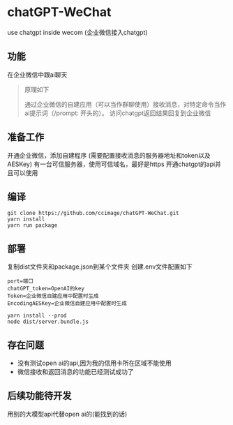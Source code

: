 # chatGPT-WeChat
use chatgpt inside wecom (企业微信接入chatgpt)

## 功能
在企业微信中跟ai聊天
> 原理如下
> 
> 通过企业微信的自建应用（可以当作群聊使用）接收消息，对特定命令当作ai提示词（/prompt: 开头的）。 访问chatgpt返回结果回复到企业微信

## 准备工作
开通企业微信，添加自建程序 (需要配置接收消息的服务器地址和token以及AESKey)
有一台可信服务器，使用可信域名，最好是https
开通chatgpt的api并且可以使用

## 编译
```shell
git clone https://github.com/ccimage/chatGPT-WeChat.git
yarn install
yarn run package
```

## 部署
复制dist文件夹和package.json到某个文件夹
创建.env文件配置如下
```
port=端口
chatGPT_token=OpenAI的key
Token=企业微信自建应用中配置时生成
EncodingAESKey=企业微信自建应用中配置时生成
```
```shell
yarn install --prod
node dist/server.bundle.js
```

## 存在问题
* 没有测试open ai的api,因为我的信用卡所在区域不能使用
* 微信接收和返回消息的功能已经测试成功了 

## 后续功能待开发
用别的大模型api代替open ai的(能找到的话)
